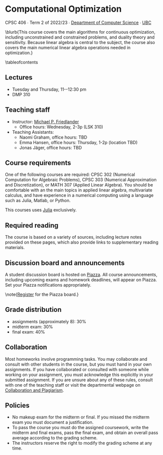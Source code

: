 # Computational Optimization

CPSC 406 ∙ Term 2 of 2022/23 ∙ [Department of Computer Science](https://www.cs.ubc.ca) ∙ [UBC](https://www.ubc.ca)

\blurb{This course covers the main algorithms for continuous optimization, including unconstrained and constrained problems, and duality theory and sensitivity. Because linear algebra is central to the subject, the course also covers the main numerical linear algebra operations needed in optimization.}

\tableofcontents <!-- you can use \toc as well -->

## Lectures

[PiazzaLink]: http://piazza.com/ubc.ca/winterterm22021/cpsc406/home

- Tuesday and Thursday, 11--12:30 pm 
- DMP 310

<!-- - [Hugh Dempster Pavillion (DMP 110)](https://ssc.adm.ubc.ca/classroomservices/function/viewlocation?userEvent=ShowLocation&buildingID=DMP&roomID=110) -->

## Teaching staff

- Instructor: [Michael P. Friedlander](https://friedlander.io)
  - Office hours: Wednesday, 2-3p (LSK 310)
- Teaching Assistants:
  - Naomi Graham, office hours: TBD
  - Emma Hansen, office hours: Thursday, 1-2p (location TBD)
  - Jonas Jäger, office hours: TBD


## Course requirements

One of the following courses are required: CPSC 302 (Numerical Computation for Algebraic Problems), CPSC 303 (Numerical Approximation and Discretization), or MATH 307 (Applied Linear Algebra). You should be comfortable with an the main topics in applied linear algebra, multivariate calculus, and have experience in a numerical computing using a language such as Julia, Matlab, or Python.

This courses uses [Julia](https://julialang.org/) exclusively.

## Required reading

The course is based on a variety of sources, including lecture notes provided on these pages, which also provide links to supplementary reading materials. 

## Discussion board and announcements

A student discussion board is hosted on [Piazza][PiazzaLink]. All course announcements, including upcoming exams and homework deadlines, will appear on Piazza. Set your Piazza notifications appropriately. 

\note{[Register](http://piazza.com/ubc.ca/winterterm22021/cpsc406) for the Piazza board.}

## Grade distribution

- assignments (approximately 8): 30%
- midterm exam: 30%
- final exam: 40%

## Collaboration

Most homeworks involve programming tasks. You may collaborate and consult with other students in the course, but you must hand in your own assignments. If you have collaborated or consulted with someone while working on your assignment, you must acknowledge this explicitly in your submitted assignment. If you are unsure about any of these rules, consult with one of the teaching staff or visit the departmental webpage on [Collaboration and Plagiarism](https://my.cs.ubc.ca/docs/collaboration-plagiarism).

## Policies

- No makeup exam for the midterm or final. If you missed the midterm exam you must document a justification.
- To pass the course you must do the assigned coursework, write the midterm and final exams, pass the final exam, and obtain an overall pass average according to the grading scheme.
- The instructors reserve the right to modify the grading scheme at any time.
